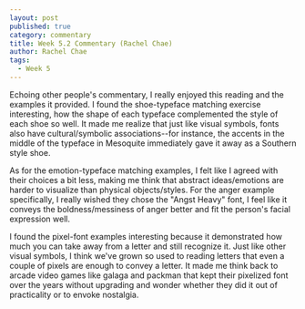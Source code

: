 ```yaml
---
layout: post
published: true
category: commentary
title: Week 5.2 Commentary (Rachel Chae)
author: Rachel Chae
tags:
  - Week 5
---
```

Echoing other people's commentary, I really enjoyed this reading and the examples it provided. I found the shoe-typeface matching exercise interesting, how the shape of each typeface complemented the style of each shoe so well. It made me realize that just like visual symbols, fonts also have cultural/symbolic associations--for instance, the accents in the middle of the typeface in Mesoquite immediately gave it away as a Southern style shoe.

As for the emotion-typeface matching examples, I felt like I agreed with their choices a bit less, making me think that abstract ideas/emotions are harder to visualize than physical objects/styles. For the anger example specifically, I really wished they chose the "Angst Heavy" font, I feel like it conveys the boldness/messiness of anger better and fit the person's facial expression well.

I found the pixel-font examples interesting because it demonstrated how much you can take away from a letter and still recognize it. Just like other visual symbols, I think we've grown so used to reading letters that even a couple of pixels are enough to convey a letter. It made me think back to arcade video games like galaga and packman that kept their pixelized font over the years without upgrading and wonder whether they did it out of practicality or to envoke nostalgia.

